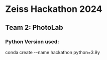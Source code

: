 # Zeiss Hackathon 2024
## Team 2: PhotoLab

### Python Version used:
conda create --name hackathon python=3.9y